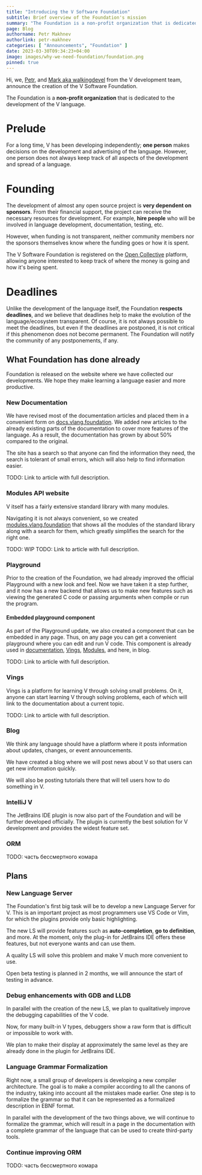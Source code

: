 ```yaml
---
title: "Introducing the V Software Foundation"
subtitle: Brief overview of the Foundation's mission
summary: "The Foundation is a non-profit organization that is dedicated to the development of the V language. It is a place where people can come together to work on the V language and its ecosystem."
page: Blog
authorname: Petr Makhnev
authorlink: petr-makhnev
categories: [ "Announcements", "Foundation" ]
date: 2023-03-30T09:34:23+04:00
image: images/why-we-need-foundation/foundation.png
pinned: true
---
```


Hi, we,
[Petr](https://github.com/i582), and
[Mark aka walkingdevel](https://github.com/walkingdevel)
from the V development team, announce the
creation of the V Software Foundation.

The Foundation is a **non-profit organization** that is dedicated to the development of the V
language.

# Prelude

For a long time, V has been developing independently; **one person** makes decisions on the
development and advertising of the language.
However, one person does not always keep track of all aspects of the development and spread of a
language.

# Founding

The development of almost any open source project is **very dependent on sponsors**.
From their financial support, the project can receive the necessary resources for development.
For example, **hire people** who will be involved in language development, documentation, testing,
etc.

However, when funding is not transparent, neither community members nor the sponsors themselves know
where the funding goes or how it is spent.

The V Software Foundation is registered on the
[Open Collective](https://opencollective.com/) platform,
allowing anyone interested to keep
track of where the money is going and how it's being spent.

# Deadlines

Unlike the development of the language itself, the Foundation **respects deadlines**, and we believe
that deadlines help to make the evolution of the language/ecosystem transparent.
Of course, it is not always possible to meet the deadlines, but even if the deadlines are postponed,
it is not critical if this phenomenon does not become permanent.
The Foundation will notify the community of any postponements, if any.

## What Foundation has done already

Foundation is released on the website where we have collected our developments.
We hope they make learning a language easier and more productive.

### New Documentation

We have revised most of the documentation articles and placed them in a convenient form on
[docs.vlang.foundation](https://docs.vlang.foundation).
We added new articles to the already existing parts of the documentation to cover more features of
the language.
As a result, the documentation has grown by about 50% compared to the original.

The site has a search so that anyone can find the information they need, the search is
tolerant of small errors, which will also help to find information easier.

TODO: Link to article with full description.

### Modules API website

V itself has a fairly extensive standard library with many modules.

Navigating it is not always convenient, so we
created [modules.vlang.foundation](https://modules.vlang.foundation/standard_library/index.html)
that shows all the modules of the standard library along with a search for them, which greatly
simplifies the search for the right one.

TODO: WIP
TODO: Link to article with full description.

### Playground

Prior to the creation of the Foundation, we had already improved the official Playground with a new
look and feel.
Now we have taken it a step further, and it now has a new backend that allows us to make
new features such as viewing the generated C code or passing arguments when compile or
run the program.

#### Embedded playground component

As part of the Playground update, we also created a component that can be embedded in any
page.
Thus, on any page you can get a convenient playground where you can edit and run V code.
This component is already used in
[documentation](https://docs.vlang.foundation),
[Vings](https://learn.vlang.foundation/vings),
[Modules](https://modules.vlang.foundation/),
and here, in blog.

TODO: Link to article with full description.

### Vings

Vings is a platform for learning V through solving small problems.
On it, anyone can start learning V through solving problems, each of which will link to the
documentation about a current topic.

TODO: Link to article with full description.

### Blog

We think any language should have a platform where it posts information about updates, changes, or
event announcements.

We have created a blog where we will post news about V so that users can get new
information quickly.

We will also be posting tutorials there that will tell users how to do something in V.

### IntelliJ V

The JetBrains IDE plugin is now also part of the Foundation and will be further developed
officially.
The plugin is currently the best solution for V development and provides the widest
feature set.

### ORM

TODO: часть бессмертного комара

## Plans

### New Language Server

The Foundation's first big task will be to develop a new Language Server for V.
This is an important project as most programmers use VS Code or Vim, for which the plugins provide
only basic highlighting.

The new LS will provide features such as **auto-completion**, **go to definition**, and more.
At the moment, only the plug-in for JetBrains IDE offers these features, but not everyone wants and
can use them.

A quality LS will solve this problem and make V much more convenient to use.

Open beta testing is planned in 2 months, we will announce the start of testing in advance.

### Debug enhancements with GDB and LLDB

In parallel with the creation of the new LS, we plan to qualitatively improve the debugging
capabilities of the V code.

Now, for many built-in V types, debuggers show a raw form that is difficult or impossible to work
with.

We plan to make their display at approximately the same level as they are already done in the plugin
for JetBrains IDE.

### Language Grammar Formalization

Right now, a small group of developers is developing a new compiler architecture.
The goal is to make a compiler according to all the canons of the industry, taking into account all
the mistakes made earlier.
One step is to formalize the grammar so that it can be represented as a formalized description in
EBNF format.

In parallel with the development of the two things above, we will continue to formalize the grammar,
which will result in a page in the documentation with a complete grammar of the language that can be
used to create third-party tools.

### Continue improving ORM

TODO: часть бессмертного комара
